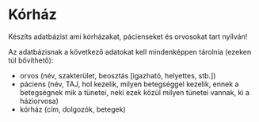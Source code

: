 # Kórház

Készíts adatbázist ami kórházakat, pácienseket és orvosokat tart nyílván!

Az adatbázisnak a következő adatokat kell mindenképpen tárolnia (ezeken túl bővíthető):
- orvos (név, szakterület, beosztás [igazható, helyettes, stb.])
- páciens (név, TAJ, hol kezelik, milyen betegséggel kezelik, ennek a betegségnek mik a tünetei, neki ezek közül milyen tünetei vannak,  ki a háziorvosa)
- kórház (cím, dolgozók, betegek)
